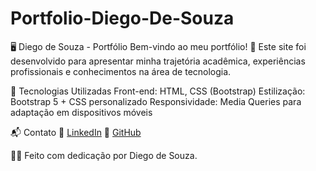 # Portfolio-Diego-De-Souza
🖥️ Diego de Souza - Portfólio
Bem-vindo ao meu portfólio! 🚀 Este site foi desenvolvido para apresentar minha trajetória acadêmica, experiências profissionais e conhecimentos na área de tecnologia.

📌 Tecnologias Utilizadas
Front-end: HTML, CSS (Bootstrap)
Estilização: Bootstrap 5 + CSS personalizado
Responsividade: Media Queries para adaptação em dispositivos móveis

📬 Contato
🔗 [LinkedIn](https://www.linkedin.com/in/diego-de-souza-20b439235/)
🐙 [GitHub](https://github.com/yngbx17)

👨‍💻 Feito com dedicação por Diego de Souza.
